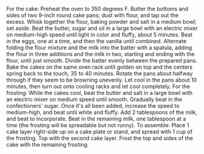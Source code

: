For the cake: Preheat the oven to 350 degrees F. Butter the bottoms and sides of two 9-inch round cake pans; dust with flour, and tap out the excess.
Whisk together the flour, baking powder and salt in a medium bowl; set aside.
Beat the butter, sugar and oil in a large bowl with an electric mixer on medium-high speed until light in color and fluffy, about 5 minutes. Beat in the eggs, one at a time, and then the vanilla until combined.
Alternate folding the flour mixture and the milk into the batter with a spatula, adding the flour in three additions and the milk in two, starting and ending with the flour, until just smooth. Divide the batter evenly between the prepared pans.
Bake the cakes on the same oven rack until golden on top and the centers spring back to the touch, 35 to 40 minutes. Rotate the pans about halfway through if they seem to be browning unevenly. Let cool in the pans about 10 minutes, then turn out onto cooling racks and let cool completely.
For the frosting: While the cakes cool, beat the butter and salt in a large bowl with an electric mixer on medium speed until smooth. Gradually beat in the confectioners' sugar. Once it's all been added, increase the speed to medium-high, and beat until white and fluffy. Add 2 tablespoons of the milk, and beat to incorporate. Beat in the remaining milk, one tablespoon at a time (the frosting will be spreadable but not runny).
To assemble: Place 1 cake layer right-side up on a cake plate or stand, and spread with 1 cup of the frosting. Top with the second cake layer. Frost the top and sides of the cake with the remaining frosting.